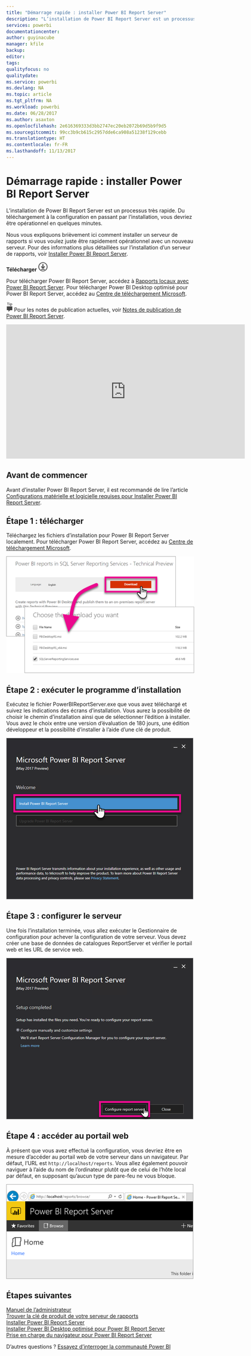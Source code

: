 ```yaml
---
title: "Démarrage rapide : installer Power BI Report Server"
description: "L’installation de Power BI Report Server est un processus très rapide. Du téléchargement à la configuration en passant par l’installation, vous devriez être opérationnel en quelques minutes."
services: powerbi
documentationcenter: 
author: guyinacube
manager: kfile
backup: 
editor: 
tags: 
qualityfocus: no
qualitydate: 
ms.service: powerbi
ms.devlang: NA
ms.topic: article
ms.tgt_pltfrm: NA
ms.workload: powerbi
ms.date: 06/28/2017
ms.author: asaxton
ms.openlocfilehash: 2e616369333d3bb2747ec20eb2072b69d5b9f9d5
ms.sourcegitcommit: 99cc3b9cb615c2957dde6ca908a51238f129cebb
ms.translationtype: HT
ms.contentlocale: fr-FR
ms.lasthandoff: 11/13/2017
---
```

# <a name="quickstart-install-power-bi-report-server"></a>Démarrage rapide : installer Power BI Report Server
L’installation de Power BI Report Server est un processus très rapide. Du téléchargement à la configuration en passant par l’installation, vous devriez être opérationnel en quelques minutes.

Nous vous expliquons brièvement ici comment installer un serveur de rapports si vous voulez juste être rapidement opérationnel avec un nouveau serveur. Pour des informations plus détaillées sur l’installation d’un serveur de rapports, voir [Installer Power BI Report Server](install-report-server.md).

 **Télécharger** ![télécharger](media/quickstart-install-report-server/download.png "télécharger")

Pour télécharger Power BI Report Server, accédez à [Rapports locaux avec Power BI Report Server](https://powerbi.microsoft.com/report-server/). Pour télécharger Power BI Desktop optimisé pour Power BI Report Server, accédez au [Centre de téléchargement Microsoft](https://go.microsoft.com/fwlink/?linkid=837581).

![conseil](media/quickstart-install-report-server/fyi-tip.png "conseil") Pour les notes de publication actuelles, voir [Notes de publication de Power BI Report Server](release-notes.md).

<iframe width="640" height="360" src="https://www.youtube.com/embed/zacaEb9A4F0?showinfo=0" frameborder="0" allowfullscreen></iframe>

## <a name="before-you-begin"></a>Avant de commencer
Avant d’installer Power BI Report Server, il est recommandé de lire l’article [Configurations matérielle et logicielle requises pour Installer Power BI Report Server](system-requirements.md).

## <a name="step-1-download"></a>Étape 1 : télécharger
Téléchargez les fichiers d’installation pour Power BI Report Server localement. Pour télécharger Power BI Report Server, accédez au [Centre de téléchargement Microsoft](https://go.microsoft.com/fwlink/?linkid=839351).

![Télécharger Power BI Report Server](media/quickstart-install-report-server/download-pbireportserver.png)

## <a name="step-2-run-installer"></a>Étape 2 : exécuter le programme d’installation
Exécutez le fichier PowerBIReportServer.exe que vous avez téléchargé et suivez les indications des écrans d’installation. Vous aurez la possibilité de choisir le chemin d’installation ainsi que de sélectionner l’édition à installer. Vous avez le choix entre une version d’évaluation de 180 jours, une édition développeur et la possibilité d’installer à l’aide d’une clé de produit.

![Installer Power BI Report Server](media/quickstart-install-report-server/pbireportserver-install.png)

## <a name="step-3-configure-the-server"></a>Étape 3 : configurer le serveur
Une fois l’installation terminée, vous allez exécuter le Gestionnaire de configuration pour achever la configuration de votre serveur. Vous devez créer une base de données de catalogues ReportServer et vérifier le portail web et les URL de service web.

![Configurer Power BI Report Server](media/quickstart-install-report-server/pbireportserver-configure.png)

## <a name="step-4-browse-to-web-portal"></a>Étape 4 : accéder au portail web
À présent que vous avez effectué la configuration, vous devriez être en mesure d’accéder au portail web de votre serveur dans un navigateur. Par défaut, l’URL est `http://localhost/reports`. Vous allez également pouvoir naviguer à l’aide du nom de l’ordinateur plutôt que de celui de l’hôte local par défaut, en supposant qu’aucun type de pare-feu ne vous bloque.

![Portail web de Power BI Report Server web](media/quickstart-install-report-server/web-portal.png)

## <a name="next-steps"></a>Étapes suivantes
[Manuel de l’administrateur](admin-handbook-overview.md)  
[Trouver la clé de produit de votre serveur de rapports](find-product-key.md)  
[Installer Power BI Report Server](install-report-server.md)  
[Installer Power BI Desktop optimisé pour Power BI Report Server](install-powerbi-desktop.md)  
[Prise en charge du navigateur pour Power BI Report Server](browser-support.md)

D’autres questions ? [Essayez d’interroger la communauté Power BI](https://community.powerbi.com/)

